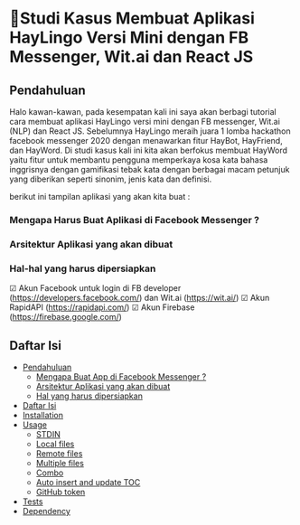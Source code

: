# 🥇Studi Kasus Membuat Aplikasi HayLingo Versi Mini dengan FB Messenger, Wit.ai dan React JS


## Pendahuluan

Halo kawan-kawan, pada kesempatan kali ini saya akan berbagi tutorial cara membuat aplikasi HayLingo versi mini dengan FB messenger, Wit.ai (NLP) dan React JS. Sebelumnya HayLingo meraih juara 1 lomba hackathon facebook messenger 2020 dengan menawarkan fitur HayBot, HayFriend, dan HayWord. Di studi kasus kali ini kita akan berfokus membuat HayWord yaitu fitur untuk membantu pengguna memperkaya kosa kata bahasa inggrisnya dengan gamifikasi tebak kata dengan berbagai macam petunjuk yang diberikan seperti sinonim, jenis kata dan definisi. 

berikut ini tampilan aplikasi yang akan kita buat :

### Mengapa Harus Buat Aplikasi di Facebook Messenger ?

### Arsitektur Aplikasi yang akan dibuat

### Hal-hal yang harus dipersiapkan
 ☑ Akun Facebook untuk login di FB developer (https://developers.facebook.com/) dan Wit.ai (https://wit.ai/)
 ☑ Akun RapidAPI (https://rapidapi.com/)
 ☑ Akun Firebase (https://firebase.google.com/)

## Daftar Isi

<!--ts-->
   * [Pendahuluan](#pendahuluan)
      * [Mengapa Buat App di Facebook Messenger ?](#mengapa-harus-buat-aplikasi-di-facebook-messenger-)
      * [Arsitektur Aplikasi yang akan dibuat](#arsitektur-aplikasi-yang-akan-dibuat)
      * [Hal yang harus dipersiapkan](#hal-hal-yang-harus-dipersiapkan)
   * [Daftar Isi](#daftar-isi)
   * [Installation](#installation)
   * [Usage](#usage)
      * [STDIN](#stdin)
      * [Local files](#local-files)
      * [Remote files](#remote-files)
      * [Multiple files](#multiple-files)
      * [Combo](#combo)
      * [Auto insert and update TOC](#auto-insert-and-update-toc)
      * [GitHub token](#github-token)
   * [Tests](#tests)
   * [Dependency](#dependency)
<!--te-->
